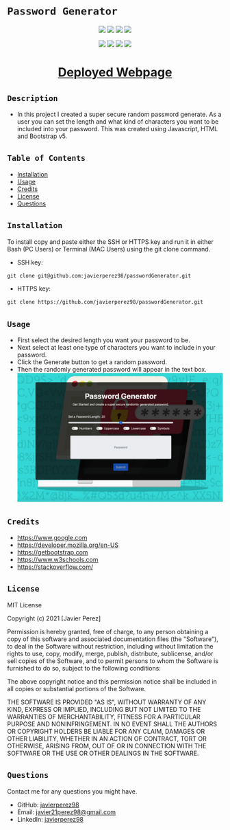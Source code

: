 # `Password Generator`

<p align="center">
    <img src="https://img.shields.io/github/repo-size/javierperez98/passwordGenerator" />
    <img src="https://img.shields.io/github/languages/top/javierperez98/passwordGenerator"  />
    <img src="https://img.shields.io/github/last-commit/javierperez98/passwordGenerator" >
    <a href="https://github.com/javierperez98"><img src="https://img.shields.io/github/followers/javierperez98?style=social" target="_blank" /></a>
</p>
<p align="center">
    <img src="https://img.shields.io/badge/language-Javascript-yellow" />
    <img src="https://img.shields.io/badge/css-Bootstrap-purple" />
    <img src="https://img.shields.io/badge/license-MIT-blue" />
    <img src="https://img.shields.io/tokei/lines/github/javierperez98/passwordGenerator" />
</p>

<a href="https://javierperez98.github.io/passwordGenerator/"><h1 align="center">Deployed Webpage</h1></a>


## `Description`

<!-- Provide a short description explaining the what, why, and how of your project.
What was your motivation? Why did you build this project? What problem does it solve? What did you learn? -->

- In this project I created a super secure random password generate. As a user you can set the length and what kind of characters you want to be included into your password. This was created using Javascript, HTML and Bootstrap v5.

## `Table of Contents`

- [Installation](#installation)
- [Usage](#usage)
- [Credits](#credits)
- [License](#license)
- [Questions](#questions)

## `Installation`

<!-- What are the steps required to install your project? Provide a step-by-step description of how to get the development environment running. -->

To install copy and paste either the SSH or HTTPS key and run it in either Bash (PC Users) or Terminal (MAC Users) using the git clone command.

- SSH key:

```md
git clone git@github.com:javierperez98/passwordGenerator.git
```

- HTTPS key:

```md
git clone https://github.com/javierperez98/passwordGenerator.git
```

## `Usage`

<!-- Provide instructions and examples for use. Include screenshots as needed. -->

- First select the desired length you want your password to be.
- Next select at least one type of characters you want to include in your password.
- Click the Generate button to get a random password.
- Then the randomly generated password will appear in the text box.
  ![Password form](./images/screenshot.png)

## `Credits`

<!-- List your collaborators, if any, with links to their GitHub profiles. Links to websites or resources. -->

- https://www.google.com
- https://developer.mozilla.org/en-US
- https://getbootstrap.com
- https://www.w3schools.com
- https://stackoverflow.com/

## `License`

<!-- If you need help choosing a license, refer to https://choosealicense.com/ -->

MIT License

Copyright (c) 2021 [Javier Perez]

Permission is hereby granted, free of charge, to any person obtaining a copy
of this software and associated documentation files (the "Software"), to deal
in the Software without restriction, including without limitation the rights
to use, copy, modify, merge, publish, distribute, sublicense, and/or sell
copies of the Software, and to permit persons to whom the Software is
furnished to do so, subject to the following conditions:

The above copyright notice and this permission notice shall be included in all
copies or substantial portions of the Software.

THE SOFTWARE IS PROVIDED "AS IS", WITHOUT WARRANTY OF ANY KIND, EXPRESS OR
IMPLIED, INCLUDING BUT NOT LIMITED TO THE WARRANTIES OF MERCHANTABILITY,
FITNESS FOR A PARTICULAR PURPOSE AND NONINFRINGEMENT. IN NO EVENT SHALL THE
AUTHORS OR COPYRIGHT HOLDERS BE LIABLE FOR ANY CLAIM, DAMAGES OR OTHER
LIABILITY, WHETHER IN AN ACTION OF CONTRACT, TORT OR OTHERWISE, ARISING FROM,
OUT OF OR IN CONNECTION WITH THE SOFTWARE OR THE USE OR OTHER DEALINGS IN THE
SOFTWARE.

## `Questions`

Contact me for any questions you might have.

- GitHub: [javierperez98](https://github.com/javierperez98)
- Email: [javier21perez98@gmail.com](mailto:javier21perez98@gmail.com)
- LinkedIn: [javierperez98](https://www.linkedin.com/in/javier-perez98/)
